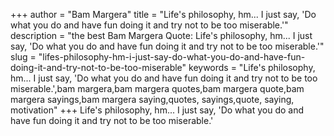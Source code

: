 +++
author = "Bam Margera"
title = "Life's philosophy, hm... I just say, 'Do what you do and have fun doing it and try not to be too miserable.'"
description = "the best Bam Margera Quote: Life's philosophy, hm... I just say, 'Do what you do and have fun doing it and try not to be too miserable.'"
slug = "lifes-philosophy-hm-i-just-say-do-what-you-do-and-have-fun-doing-it-and-try-not-to-be-too-miserable"
keywords = "Life's philosophy, hm... I just say, 'Do what you do and have fun doing it and try not to be too miserable.',bam margera,bam margera quotes,bam margera quote,bam margera sayings,bam margera saying,quotes, sayings,quote, saying, motivation"
+++
Life's philosophy, hm... I just say, 'Do what you do and have fun doing it and try not to be too miserable.'
